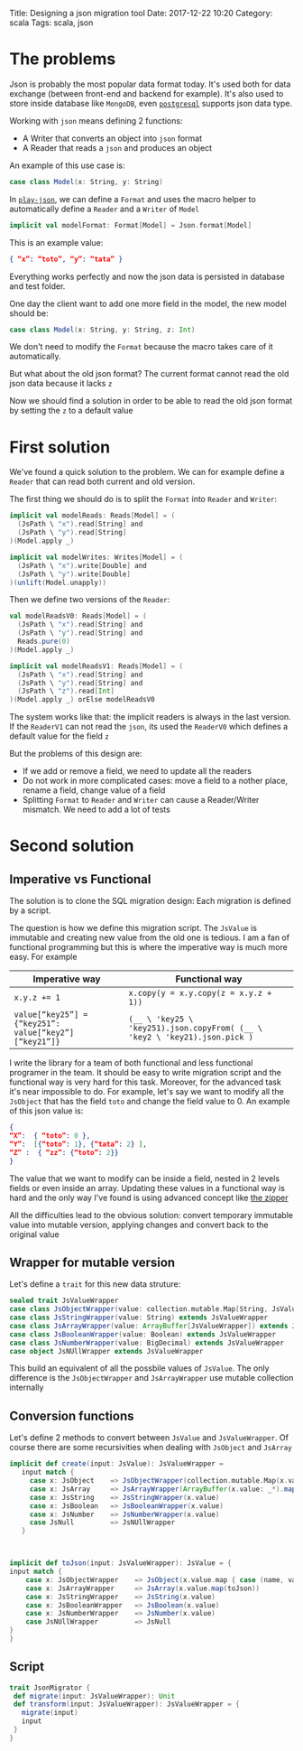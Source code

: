 Title: Designing a json migration tool
Date: 2017-12-22 10:20
Category: scala
Tags: scala, json

# The problems

Json is probably the most popular data format today. It's used both for data exchange (between front-end and backend for example). It's also used to store inside database like `MongoDB`, even [`postgresql`](https://www.postgresql.org/docs/9.3/static/functions-json.html) supports json data type.

Working with `json` means defining 2 functions:

* A Writer that converts an object into `json` format
* A Reader that reads a `json` and produces an object

An example of this use case is:

```scala
case class Model(x: String, y: String)
```

In [`play-json`](https://github.com/playframework/play-json), we can define a `Format` and uses the macro helper to automatically define a `Reader` and a `Writer` of `Model`

```scala
implicit val modelFormat: Format[Model] = Json.format[Model]
```

This is an example value:

```json
{ “x”: “toto”, “y”: “tata” }
```

Everything works perfectly and now the json data is persisted in database and test folder.

One day the client want to add one more field in the model, the new model should be:

```scala
case class Model(x: String, y: String, z: Int)
```

We don't need to modify the `Format` because the macro takes care of it automatically.

But what about the old json format? The current format cannot read the old json data because it lacks `z`

Now we should find a solution in order to be able to read the old json format by setting the `z` to a default value

# First solution

We've found a quick solution to the problem. We can for example define a `Reader` that can read both current and old version.

The first thing we should do is to split the `Format` into `Reader` and `Writer`:

```scala
implicit val modelReads: Reads[Model] = (
  (JsPath \ "x").read[String] and
  (JsPath \ "y").read[String]
)(Model.apply _)

implicit val modelWrites: Writes[Model] = (
  (JsPath \ "x").write[Double] and
  (JsPath \ "y").write[Double]
)(unlift(Model.unapply))

```

Then we define two versions of the `Reader`:

```scala
val modelReadsV0: Reads[Model] = (
  (JsPath \ "x").read[String] and
  (JsPath \ "y").read[String] and
  Reads.pure(0)
)(Model.apply _)

implicit val modelReadsV1: Reads[Model] = (
  (JsPath \ "x").read[String] and
  (JsPath \ "y").read[String] and
  (JsPath \ "z").read[Int]
)(Model.apply _) orElse modelReadsV0

```

The system works like that: the implicit readers is always in the last version. If the `ReaderV1` can not read the `json`, its used the `ReaderV0` which defines a default value for the field `z`

But the problems of this design are:

* If we add or remove a field, we need to update all the readers
* Do not work in more complicated cases: move a field to a nother place, rename a field, change value of a field
* Splitting `Format` to `Reader` and `Writer` can cause a Reader/Writer mismatch. We need to add a lot of tests 

# Second solution

## Imperative vs Functional

The solution is to clone the SQL migration design: Each migration is defined by a script.

The question is how we define this migration script. The `JsValue` is immutable and creating new value from the old one is tedious. I am a fan of functional programming but this is where the imperative way is much more easy. For example 

Imperative way | Functional way
---------------|---------------
`x.y.z += 1`   |`x.copy(y = x.y.copy(z = x.y.z + 1))`
```value[“key25”] = {“key251”: value[“key2”][“key21”]}``` | ```(__ \ 'key25 \ 'key251).json.copyFrom( (__ \ 'key2 \ 'key21).json.pick )```

I write the library for a team of both functional and less functional programer in the team. It should be easy to write migration script and the functional way is very hard for this task. Moreover, for the advanced task it's near impossible to do. For example, let's say we want to modify all the `JsObject` that has the field `toto` and change the field value to 0. An example of this json value is:


```json
{
“X”:  { “toto”: 0 },
“Y”:  [{“toto”: 1}, {“tata”: 2} ],
“Z” :  { “zz”: {“toto”: 2}}
}

```

The value that we want to modify can be inside a field, nested in 2 levels fields or even inside an array. Updating these values in a functional way is hard and the only way I've found is using advanced concept like [the zipper](https://en.wikipedia.org/wiki/Zipper_(data_structure))

All the difficulties lead to the obvious solution: convert temporary immutable value into mutable version, applying changes and convert back to the original value

## Wrapper for mutable version

Let's define a `trait` for this new data struture:

```scala
sealed trait JsValueWrapper
case class JsObjectWrapper(value: collection.mutable.Map[String, JsValueWrapper]) extends JsValueWrapper
case class JsStringWrapper(value: String) extends JsValueWrapper
case class JsArrayWrapper(value: ArrayBuffer[JsValueWrapper]) extends JsValueWrapper
case class JsBooleanWrapper(value: Boolean) extends JsValueWrapper
case class JsNumberWrapper(value: BigDecimal) extends JsValueWrapper
case object JsNUllWrapper extends JsValueWrapper
```

This build an equivalent of all the possbile values of `JsValue`. The only difference is the `JsObjectWrapper` and `JsArrayWrapper` use mutable collection internally

## Conversion functions

Let's define 2 methods to convert between `JsValue` and `JsValueWrapper`. Of course there are some recursivities when dealing with `JsObject` and `JsArray`

```scala
implicit def create(input: JsValue): JsValueWrapper =
   input match {
     case x: JsObject    => JsObjectWrapper(collection.mutable.Map(x.value.mapValues(create).toSeq: _*))
     case x: JsArray     => JsArrayWrapper(ArrayBuffer(x.value: _*).map(create))
     case x: JsString    => JsStringWrapper(x.value)
     case x: JsBoolean   => JsBooleanWrapper(x.value)
     case x: JsNumber    => JsNumberWrapper(x.value)
     case JsNull         => JsNUllWrapper
   }



implicit def toJson(input: JsValueWrapper): JsValue = {
input match {
    case x: JsObjectWrapper    => JsObject(x.value.map { case (name, value) => (name, toJson(value)) }.toSeq)
    case x: JsArrayWrapper     => JsArray(x.value.map(toJson))
    case x: JsStringWrapper    => JsString(x.value)
    case x: JsBooleanWrapper   => JsBoolean(x.value)
    case x: JsNumberWrapper    => JsNumber(x.value)
    case JsNUllWrapper         => JsNull
}
}

```

## Script

```scala
trait JsonMigrator {
 def migrate(input: JsValueWrapper): Unit
 def transform(input: JsValueWrapper): JsValueWrapper = {
   migrate(input)
   input
 }
}
```
